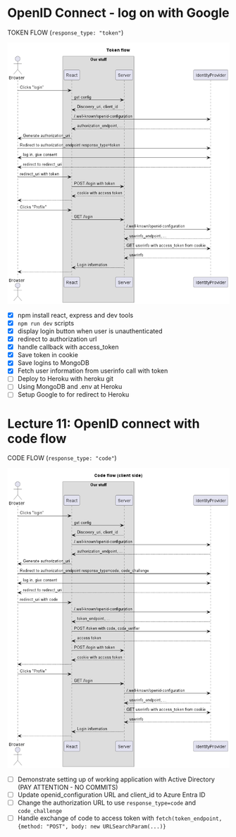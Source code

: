 # OpenID Connect - log on with Google

TOKEN FLOW (`response_type: "token"`)

![](docs/token-flow.png)

* [x] npm install react, express and dev tools
* [x] `npm run dev` scripts
* [x] display login button when user is unauthenticated
* [x] redirect to authorization url
* [x] handle callback with access_token
* [x] Save token in cookie
* [x] Save logins to MongoDB
* [x] Fetch user information from userinfo call with token
* [ ] Deploy to Heroku with heroku git
* [ ] Using MongoDB and .env at Heroku
* [ ] Setup Google to for redirect to Heroku

# Lecture 11: OpenID connect with code flow

CODE FLOW (`response_type: "code"`)

![](docs/code-flow-with-pkce.png)

* [ ] Demonstrate setting up of working application with Active Directory (PAY ATTENTION - NO COMMITS)
* [ ] Update openid_configuration URL and client_id to Azure Entra ID
* [ ] Change the authorization URL to use `response_type=code` and `code_challenge`
* [ ] Handle exchange of code to access token with `fetch(token_endpoint, {method: "POST", body: new URLSearchParam(...)}`